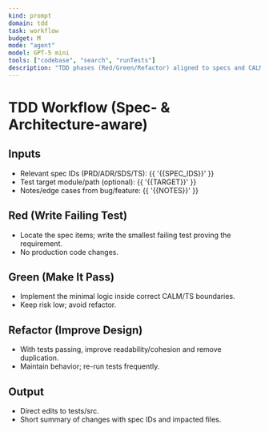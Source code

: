 ```yaml
---
kind: prompt
domain: tdd
task: workflow
budget: M
mode: "agent"
model: GPT-5 mini
tools: ["codebase", "search", "runTests"]
description: "TDD phases (Red/Green/Refactor) aligned to specs and CALM."
---
```


# TDD Workflow (Spec- & Architecture-aware)

## Inputs

- Relevant spec IDs (PRD/ADR/SDS/TS): {{ '{{SPEC_IDS}}' }}
- Test target module/path (optional): {{ '{{TARGET}}' }}
- Notes/edge cases from bug/feature: {{ '{{NOTES}}' }}

## Red (Write Failing Test)

- Locate the spec items; write the smallest failing test proving the requirement.
- No production code changes.

## Green (Make It Pass)

- Implement the minimal logic inside correct CALM/TS boundaries.
- Keep risk low; avoid refactor.

## Refactor (Improve Design)

- With tests passing, improve readability/cohesion and remove duplication.
- Maintain behavior; re-run tests frequently.

## Output

- Direct edits to tests/src.
- Short summary of changes with spec IDs and impacted files.
